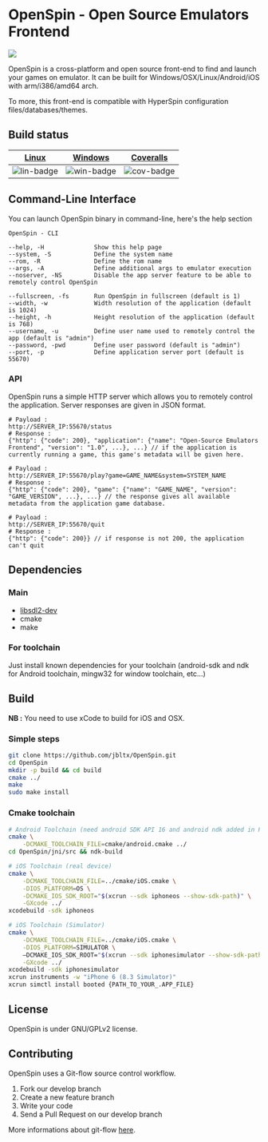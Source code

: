# OpenSpin - Open Source Emulators Frontend 
![](https://img.shields.io/badge/pre_alpha-v0.1.0-yellow.png) 

OpenSpin is a cross-platform and open source front-end to find and launch your games on emulator. 
It can be built for Windows/OSX/Linux/Android/iOS with arm/i386/amd64 arch.

To more, this front-end is compatible with HyperSpin configuration files/databases/themes.

## Build status

| [Linux][lin-link] | [Windows][win-link] | [Coveralls][cov-link] |
| :---------------: | :-----------------: | :-------------------: |
| ![lin-badge]      | ![win-badge]        | ![cov-badge]          |

[lin-link]: https://travis-ci.org/jbltx/OpenSpin
[win-link]: https://ci.appveyor.com/project/jbltx/openspin
[cov-link]: https://coveralls.io/r/jbltx/OpenSpin
[lin-badge]: https://travis-ci.org/jbltx/OpenSpin.svg?branch=develop "Travis build status"
[win-badge]: https://ci.appveyor.com/api/projects/status/vfmiudumrc57o8h6?svg=true "AppVeyor build status"
[cov-badge]: https://coveralls.io/repos/jbltx/OpenSpin/badge.svg "Coveralls status"

## Command-Line Interface

You can launch OpenSpin binary in command-line, here's the help section

```
OpenSpin - CLI

--help, -H              Show this help page
--system, -S            Define the system name
--rom, -R               Define the rom name
--args, -A              Define additional args to emulator execution
--noserver, -NS         Disable the app server feature to be able to remotely control OpenSpin

--fullscreen, -fs       Run OpenSpin in fullscreen (default is 1)
--width, -w             Width resolution of the application (default is 1024)
--height, -h            Height resolution of the application (default is 768)
--username, -u          Define user name used to remotely control the app (default is "admin")
--password, -pwd        Define user password (default is "admin")
--port, -p              Define application server port (default is 55670)
```

### API

OpenSpin runs a simple HTTP server which allows you to remotely control the application.
Server responses are given in JSON format.

```
# Payload :
http://SERVER_IP:55670/status
# Response :
{"http": {"code": 200}, "application": {"name": "Open-Source Emulators Frontend", "version": "1.0", ...}, ...} // if the application is currently running a game, this game's metadata will be given here.

# Payload :
http://SERVER_IP:55670/play?game=GAME_NAME&system=SYSTEM_NAME
# Response :
{"http": {"code": 200}, "game": {"name": "GAME_NAME", "version": "GAME_VERSION", ...}, ...} // the response gives all available metadata from the application game database.

# Payload :
http://SERVER_IP:55670/quit
# Response :
{"http": {"code": 200}} // if response is not 200, the application can't quit
```

## Dependencies

### Main

* [libsdl2-dev](https://www.libsdl.org/download-2.0.php)
* cmake
* make

### For toolchain

Just install known dependencies for your toolchain (android-sdk and ndk for Android toolchain, mingw32 for window toolchain, etc...) 

## Build

**NB :** You need to use xCode to build for iOS and OSX.

### Simple steps

```bash
git clone https://github.com/jbltx/OpenSpin.git
cd OpenSpin
mkdir -p build && cd build
cmake ../
make
sudo make install
```

### Cmake toolchain

```bash
# Android Toolchain (need android SDK API 16 and android ndk added in PATH)
cmake \
	-DCMAKE_TOOLCHAIN_FILE=cmake/android.cmake ../
cd OpenSpin/jni/src && ndk-build

# iOS Toolchain (real device)
cmake \
	-DCMAKE_TOOLCHAIN_FILE=../cmake/iOS.cmake \
	-DIOS_PLATFORM=OS \
	-DCMAKE_IOS_SDK_ROOT="$(xcrun --sdk iphoneos --show-sdk-path)" \
	-GXcode ../
xcodebuild -sdk iphoneos

# iOS Toolchain (Simulator)
cmake \
	-DCMAKE_TOOLCHAIN_FILE=../cmake/iOS.cmake \
	-DIOS_PLATFORM=SIMULATOR \
	–DCMAKE_IOS_SDK_ROOT="$(xcrun --sdk iphonesimulator --show-sdk-path)" \
	-GXcode ../
xcodebuild -sdk iphonesimulator
xcrun instruments -w "iPhone 6 (8.3 Simulator)"
xcrun simctl install booted {PATH_TO_YOUR_.APP_FILE}
```

## License

OpenSpin is under GNU/GPLv2 license.

## Contributing

OpenSpin uses a Git-flow source control workflow.

1. Fork our develop branch
2. Create a new feature branch
3. Write your code
4. Send a Pull Request on our develop branch

More informations about git-flow [here](https://www.atlassian.com/git/tutorials/comparing-workflows/feature-branch-workflow).
